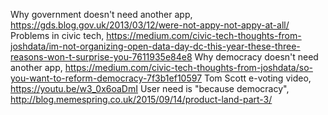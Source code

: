 Why government doesn't need another app, https://gds.blog.gov.uk/2013/03/12/were-not-appy-not-appy-at-all/
Problems in civic tech, https://medium.com/civic-tech-thoughts-from-joshdata/im-not-organizing-open-data-day-dc-this-year-these-three-reasons-won-t-surprise-you-7611935e84e8
Why democracy doesn't need another app, https://medium.com/civic-tech-thoughts-from-joshdata/so-you-want-to-reform-democracy-7f3b1ef10597
Tom Scott e-voting video, https://youtu.be/w3_0x6oaDmI
User need is "because democracy", http://blog.memespring.co.uk/2015/09/14/product-land-part-3/
